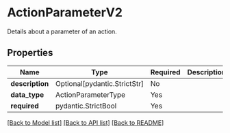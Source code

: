 # ActionParameterV2

Details about a parameter of an action.

## Properties
| Name | Type | Required | Description |
| ------------ | ------------- | ------------- | ------------- |
**description** | Optional[pydantic.StrictStr] | No |  |
**data_type** | ActionParameterType | Yes |  |
**required** | pydantic.StrictBool | Yes |  |


[[Back to Model list]](../../../../README.md#models-v2-link) [[Back to API list]](../../../../README.md#apis-v2-link) [[Back to README]](../../../../README.md)
